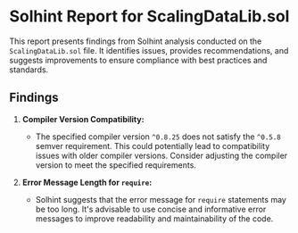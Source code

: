 # Solhint Report for ScalingDataLib.sol

This report presents findings from Solhint analysis conducted on the `ScalingDataLib.sol` file. It identifies issues, provides recommendations, and suggests improvements to ensure compliance with best practices and standards.

## Findings

1. **Compiler Version Compatibility:**
   - The specified compiler version `^0.8.25` does not satisfy the `^0.5.8` semver requirement. This could potentially lead to compatibility issues with older compiler versions. Consider adjusting the compiler version to meet the specified requirements.

2. **Error Message Length for `require`:**
   - Solhint suggests that the error message for `require` statements may be too long. It's advisable to use concise and informative error messages to improve readability and maintainability of the code.

